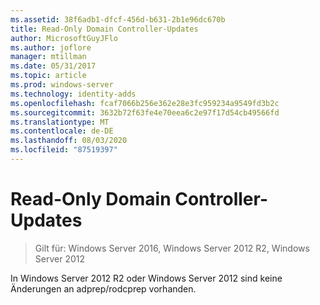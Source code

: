 ```yaml
---
ms.assetid: 38f6adb1-dfcf-456d-b631-2b1e96dc670b
title: Read-Only Domain Controller-Updates
author: MicrosoftGuyJFlo
ms.author: joflore
manager: mtillman
ms.date: 05/31/2017
ms.topic: article
ms.prod: windows-server
ms.technology: identity-adds
ms.openlocfilehash: fcaf7066b256e362e28e3fc959234a9549fd3b2c
ms.sourcegitcommit: 3632b72f63fe4e70eea6c2e97f17d54cb49566fd
ms.translationtype: MT
ms.contentlocale: de-DE
ms.lasthandoff: 08/03/2020
ms.locfileid: "87519397"
---
```

# <a name="read-only-domain-controller-updates"></a>Read-Only Domain Controller-Updates

>Gilt für: Windows Server 2016, Windows Server 2012 R2, Windows Server 2012

In Windows Server 2012 R2 oder Windows Server 2012 sind keine Änderungen an adprep/rodcprep vorhanden.
